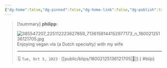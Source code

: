 ```yaml
---
{"dg-home":false,"dg-pinned":false,"dg-home-link":false,"dg-publish":true,"type":"blip","disabled rules":["yaml-title","yaml-title-alias","file-name-heading"],"title":"philipp on instagram @ 2023-10-03","created-date":"2023-10-03T14:00:00","updated-date":"2025-05-02T17:43:08","dg-path":"blips/18002125136121705.md","permalink":"/blips/18002125136121705/","dgPassFrontmatter":true}
---
```


> [!summary] **philipp**:
>
> ![385547207_225112223627859_7136158144152977173_n_18002125136121705.jpg](/img/user/attachments/385547207_225112223627859_7136158144152977173_n_18002125136121705.jpg)
> Enjoying vegan vla (a Dutch specialty) with my wife
> - - -
>
> 🗓️ `Tue, Oct 3, 2023` · [[public/blips/18002125136121705\|🔗]]
{ #blip}

